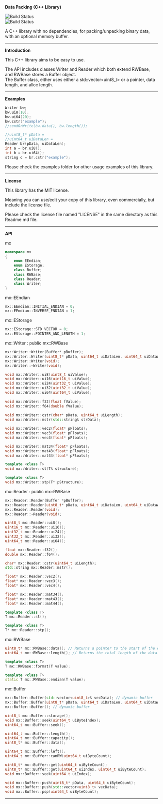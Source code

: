 **Data Packing (C++ Library)**

![Build Status](https://github.com/MexUK/mxDataPacking/actions/workflows/msbuild.yml/badge.svg)  
![Build Status](https://github.com/MexUK/mxDataPacking/actions/workflows/cmake-win-linux-mac.yml/badge.svg)

A C++ library with no dependencies, for packing/unpacking binary data, with an optional memory buffer.

-----

**Introduction**

This C++ library aims to be easy to use.  
  
The API includes classes Writer and Reader which both extend RWBase, and RWBase stores a Buffer object.  
The Buffer class, either uses either a std::vector<uint8_t> or a pointer, data length, and alloc length.

-----

**Examples**

```cpp
Writer bw;
bw.ui8(10);
bw.ui64(20);
bw.cstr("example");
//sendOrWrite(bw.data(), bw.length());

//uint8_t* pData =
//uint64_t uiDataLen =
Reader br(pData, uiDataLen);
int a = br.ui8();
int b = br.ui64();
string c = br.cstr("example");
```

Please check the examples folder for other usage examples of this library.

-----

**License**

This library has the MIT license.  
  
Meaning you can use/edit your copy of this library, even commercially, but include the license file.  
  
Please check the license file named "LICENSE" in the same directory as this Readme.md file.

-----

**API**

mx

```cpp
namespace mx
{
	enum EEndian;
	enum EStorage;
	class Buffer;
	class RWBase;
	class Reader;
	class Writer;
}
```

mx::EEndian

```cpp
mx::EEndian::INITIAL_ENDIAN = 0;
mx::EEndian::INVERSE_ENDIAN = 1;
```

mx::EStorage

```cpp
mx::EStorage::STD_VECTOR = 0;
mx::EStorage::POINTER_AND_LENGTH = 1;
```

mx::Writer : public mx::RWBase

```cpp
mx::Writer::Writer(Buffer* pBuffer);
mx::Writer::Writer(uint8_t* pData, uint64_t uiDataLen, uint64_t uiDataAllocLength = 0);
mx::Writer::Writer(void);
mx::Writer::~Writer(void);

void mx::Writer::ui8(uint8_t uiValue);
void mx::Writer::ui16(uint16_t uiValue);
void mx::Writer::ui24(uint32_t uiValue);
void mx::Writer::ui32(uint32_t uiValue);
void mx::Writer::ui64(uint64_t uiValue);
	
void mx::Writer::f32(float fValue);
void mx::Writer::f64(double fValue);
	
void mx::Writer::cstr(char* pData, uint64_t uiLength);
void mx::Writer::mstr(std::string& strData);

void mx::Writer::vec2(float* pFloats);
void mx::Writer::vec3(float* pFloats);
void mx::Writer::vec4(float* pFloats);

void mx::Writer::mat34(float* pFloats);
void mx::Writer::mat43(float* pFloats);
void mx::Writer::mat44(float* pFloats);

template <class T>
void mx::Writer::st(T& structure);

template <class T>
void mx::Writer::stp(T* pStructure);
```

mx::Reader : public mx::RWBase

```cpp
mx::Reader::Reader(Buffer *pBuffer);
mx::Reader::Reader(uint8_t* pData, uint64_t uiDataLen, uint64_t uiDataAllocLength = 0);
mx::Reader::Reader(void);
mx::Reader::~Reader(void);

uint8_t mx::Reader::ui8();
uint16_t mx::Reader::ui16();
uint32_t mx::Reader::ui24();
uint32_t mx::Reader::ui32();
uint64_t mx::Reader::ui64();

float mx::Reader::f32();
double mx::Reader::f64();

char* mx::Reader::cstr(uint64_t uiLength);
std::string mx::Reader::mstr();

float* mx::Reader::vec2();
float* mx::Reader::vec3();
float* mx::Reader::vec4();

float* mx::Reader::mat34();
float* mx::Reader::mat43();
float* mx::Reader::mat44();

template <class T>
T mx::Reader::st();

template <class T>
T* mx::Reader::stp();
```

mx::RWBase

```cpp
uint8_t* mx::RWBase::data(); // Returns a pointer to the start of the data.
uint64_t mx::RWBase::length(); // Returns the total length of the data.

template <class T>
T mx::RWBase::format(T value);

template <class T>
static T mx::RWBase::endian(T value);
```

mx::Buffer

```cpp
mx::Buffer::Buffer(std::vector<uint8_t>& vecData); // dynamic buffer
mx::Buffer::Buffer(uint8_t* pData, uint64_t uiDataLen, uint64_t uiDataAllocLength = 0); // readonly buffer
mx::Buffer::Buffer(); // dynamic buffer

uint8_t mx::Buffer::storage();
void mx::Buffer::seek(uint64_t uiByteIndex);
uint64_t mx::Buffer::seek();

uint64_t mx::Buffer::length();
uint64_t mx::Buffer::capacity();
uint8_t* mx::Buffer::data();

uint64_t mx::Buffer::left();
uint64_t mx::Buffer::canRW(uint64_t uiByteCount);

uint8_t* mx::Buffer::get(uint64_t uiByteCount);
uint8_t* mx::Buffer::get(uint64_t uiIndex, uint64_t uiByteCount);
void mx::Buffer::seek(uint64_t uiIndex);

void mx::Buffer::push(uint8_t* pData, uint64_t uiByteCount);
void mx::Buffer::push(std::vector<uint8_t> vecData);
void mx::Buffer::pop(uint64_t uiByteCount);
```

-----

